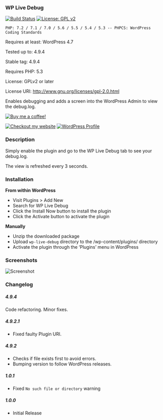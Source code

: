 ### WP Live Debug

[![Build Status](https://travis-ci.org/mrxkon/wp-live-debug.svg?branch=master)](https://travis-ci.org/mrxkon/wp-live-debug) [![License: GPL v2](https://img.shields.io/badge/License-GPL%20v2-blue.svg)](http://www.gnu.org/licenses/gpl-2.0.html)

`PHP: 7.2 / 7.1 / 7.0 / 5.6 / 5.5 / 5.4 / 5.3 -- PHPCS: WordPress Coding Standards`

Requires at least: WordPress 4.7

Tested up to: 4.9.4

Stable tag: 4.9.4

Requires PHP: 5.3

License: GPLv2 or later

License URI: http://www.gnu.org/licenses/gpl-2.0.html

Enables debugging and adds a screen into the WordPress Admin to view the debug.log.

[![Buy me a coffee!](https://img.shields.io/badge/Buy%20me-a%20coffee!-1abc9c.svg)](https://xkon.gr/#buymeacoffee)

[![Checkout my website](https://img.shields.io/badge/Personal-Website-F37F40.svg)](https://xkon.gr)
[![WordPress Profile](https://img.shields.io/badge/WordPress-Profile-blue.svg)](https://profiles.wordpress.org/xkon)

### Description

Simply enable the plugin and go to the WP Live Debug tab to see your debug.log.

The view is refreshed every 3 seconds.

### Installation

**From within WordPress**

* Visit Plugins > Add New
* Search for WP Live Debug
* Click the Install Now button to install the plugin
* Click the Activate button to activate the plugin

**Manually**

* Unzip the downloaded package
* Upload `wp-live-debug` directory to the /wp-content/plugins/ directory
* Activate the plugin through the ‘Plugins’ menu in WordPress

### Screenshots

![Screenshot](https://raw.githubusercontent.com/mrxkon/wp-live-debug/master/assets/screenshot-1.png)

### Changelog

##### 4.9.4
Code refactoring.
Minor fixes.

##### 4.9.2.1

* Fixed faulty Plugin URI.

##### 4.9.2

* Checks if file exists first to avoid errors.
* Bumping version to follow WordPress releases.

##### 1.0.1

* Fixed `No such file or directory` warning

##### 1.0.0

* Initial Release
